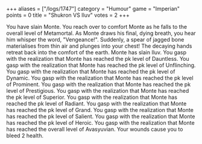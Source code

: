 +++
aliases = ["/logs/1747"]
category = "Humour"
game = "Imperian"
points = 0
title = "Shukron VS Iluv"
votes = 2
+++

You have slain Monte.
You reach over to comfort Monte as he falls to the overall level of Metamortal.
As Monte draws his final, dying breath, you hear him whisper the word, 
"Vengeance!". Suddenly, a spear of jagged bone materialises from thin air and 
plunges into your chest!
The decaying hands retreat back into the comfort of the earth.
Monte has slain Iluv.
You gasp with the realization that Monte has reached the pk level of Dauntless.
You gasp with the realization that Monte has reached the pk level of 
Unflinching.
You gasp with the realization that Monte has reached the pk level of Dynamic.
You gasp with the realization that Monte has reached the pk level of Prominent.
You gasp with the realization that Monte has reached the pk level of 
Prestigious.
You gasp with the realization that Monte has reached the pk level of Superior.
You gasp with the realization that Monte has reached the pk level of Radiant.
You gasp with the realization that Monte has reached the pk level of Grand.
You gasp with the realization that Monte has reached the pk level of Salient.
You gasp with the realization that Monte has reached the pk level of Heroic.
You gasp with the realization that Monte has reached the overall level of 
Avasyuvian.
Your wounds cause you to bleed 2 health.